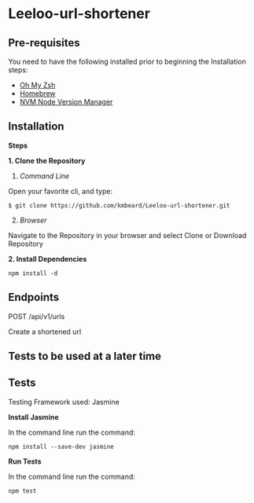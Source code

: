 # Leeloo-url-shortener

## Pre-requisites
You need to have the following installed prior to beginning the Installation steps:

* [Oh My Zsh](https://github.com/robbyrussell/oh-my-zsh/wiki/Installing-ZSH)
* [Homebrew](https://brew.sh/)
* [NVM Node Version Manager](https://github.com/creationix/nvm/blob/master/README.md)


## Installation
__Steps__

__1. Clone the Repository__

   1. _Command Line_

Open your favorite cli, and type:

    $ git clone https://github.com/kmbeard/Leeloo-url-shortener.git

   2. _Browser_

Navigate to the Repository in your browser and select Clone or Download Repository


__2. Install Dependencies__

    npm install -d
    
        
## Endpoints

POST /api/v1/urls

   Create a shortened url
    
    
    
## Tests to be used at a later time    
## Tests
Testing Framework used: Jasmine

__Install Jasmine__

In the command line run the command:

    npm install --save-dev jasmine
    
__Run Tests__

In the command line run the command:
    
    npm test